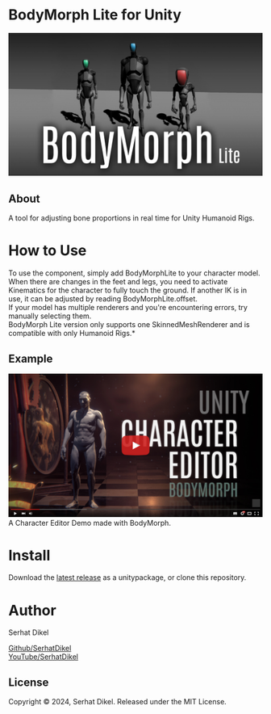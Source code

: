 
# BodyMorph Lite for Unity
![cover](/Documentation/img0.jpg)

## About
A tool for adjusting bone proportions in real time for Unity Humanoid Rigs.

# How to Use
To use the component, simply add BodyMorphLite to your character model. When there are changes in the feet and legs, you need to activate Kinematics for the character to fully touch the ground. If another IK is in use, it can be adjusted by reading BodyMorphLite.offset.<br />
If your model has multiple renderers and you're encountering errors, try manually selecting them.<br />
BodyMorph Lite version only supports one SkinnedMeshRenderer and is compatible with only Humanoid Rigs.*


## Example
[![demo](/Documentation/img1.jpg)](https://www.youtube.com/watch?v=LIyw-n7V4Tg&t)
A Character Editor Demo made with BodyMorph.

# Install
Download the [latest release](https://github.com/SerhatDikel/Unity-BodyMorph/releases) as a unitypackage, or clone this repository.

# Author
Serhat Dikel

[Github/SerhatDikel](https://github.com/SerhatDikel)<br />
[YouTube/SerhatDikel](https://www.youtube.com/@serhatdikel/videos)

## License
Copyright © 2024, Serhat Dikel. Released under the MIT License.